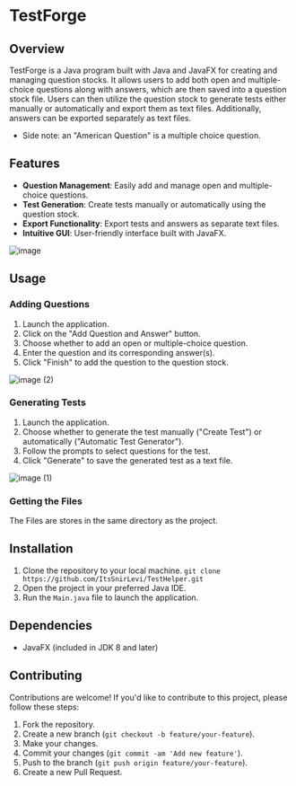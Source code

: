 # TestForge

## Overview

TestForge is a Java program built with Java and JavaFX for creating and managing question stocks. It allows users to add both open and multiple-choice questions along with answers, which are then saved into a question stock file. Users can then utilize the question stock to generate tests either manually or automatically and export them as text files. Additionally, answers can be exported separately as text files.
* Side note: an "American Question" is a multiple choice question.

## Features

- **Question Management**: Easily add and manage open and multiple-choice questions.
- **Test Generation**: Create tests manually or automatically using the question stock.
- **Export Functionality**: Export tests and answers as separate text files.
- **Intuitive GUI**: User-friendly interface built with JavaFX.

![image](https://github.com/ItsSnirLevi/TestHelper/assets/127433228/98a64e25-bc65-45c1-9b1f-ebdd658f5a07)

## Usage

### Adding Questions

1. Launch the application.
2. Click on the "Add Question and Answer" button.
3. Choose whether to add an open or multiple-choice question.
4. Enter the question and its corresponding answer(s).
5. Click "Finish" to add the question to the question stock.

![image (2)](https://github.com/ItsSnirLevi/TestHelper/assets/127433228/4259df20-2a91-4dcd-bfda-34ec77d346a7)

### Generating Tests

1. Launch the application.
2. Choose whether to generate the test manually ("Create Test") or automatically ("Automatic Test Generator").
3. Follow the prompts to select questions for the test.
4. Click "Generate" to save the generated test as a text file.

![image (1)](https://github.com/ItsSnirLevi/TestHelper/assets/127433228/00058385-a079-4a4c-8e4d-6fbb7b458607)

### Getting the Files

The Files are stores in the same directory as the project.

## Installation

1. Clone the repository to your local machine.
`git clone https://github.com/ItsSnirLevi/TestHelper.git`
2. Open the project in your preferred Java IDE.
3. Run the `Main.java` file to launch the application.

## Dependencies

- JavaFX (included in JDK 8 and later)

## Contributing

Contributions are welcome! If you'd like to contribute to this project, please follow these steps:

1. Fork the repository.
2. Create a new branch (`git checkout -b feature/your-feature`).
3. Make your changes.
4. Commit your changes (`git commit -am 'Add new feature'`).
5. Push to the branch (`git push origin feature/your-feature`).
6. Create a new Pull Request.
